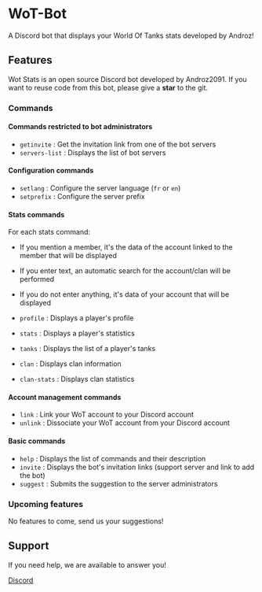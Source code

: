 # WoT-Bot

A Discord bot that displays your World Of Tanks stats developed by Androz!

## Features

Wot Stats is an open source Discord bot developed by Androz2091. If you want to reuse code from this bot, please give a **star** to the git.

### Commands

#### Commands restricted to bot administrators

- `getinvite` : Get the invitation link from one of the bot servers
- `servers-list` : Displays the list of bot servers

#### Configuration commands

- `setlang` : Configure the server language (`fr` or `en`)
- `setprefix` : Configure the server prefix

#### Stats commands

For each stats command:

- If you mention a member, it's the data of the account linked to the member that will be displayed
- If you enter text, an automatic search for the account/clan will be performed
- If you do not enter anything, it's data of your account that will be displayed

- `profile` : Displays a player's profile
- `stats` : Displays a player's statistics
- `tanks` : Displays the list of a player's tanks
- `clan` : Displays clan information
- `clan-stats` : Displays clan statistics

#### Account management commands

- `link` : Link your WoT account to your Discord account
- `unlink` : Dissociate your WoT account from your Discord account

#### Basic commands

- `help` : Displays the list of commands and their description
- `invite` : Displays the bot's invitation links (support server and link to add the bot)
- `suggest` : Submits the suggestion to the server administrators

### Upcoming features

No features to come, send us your suggestions!

## Support

If you need help, we are available to answer you!

[Discord](https://discordapp.com/invite/wNY3y3r)
